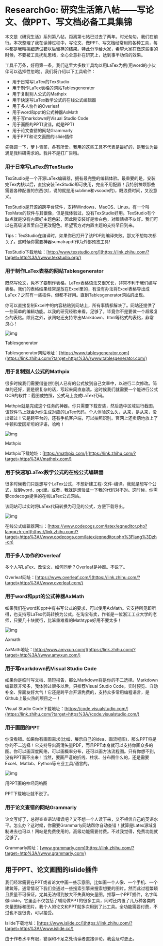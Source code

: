 # ResearchGo: 研究生活第八帖——写论文、做PPT、写文档必备工具集锦

本文是《研究生活》系列第八帖，距离第七帖已过去了两年。时光匆匆，我们在前行。本次整理了我在读博过程中，写论文、做PPT、写文档经常用的各种工具，每种都是我精挑细选试错以后留存的结果。特此分享给大家，希望大家在做这些事的时候，不要被工具扰乱思绪，全心全意扑在研究上，达到事半功倍的效果。

工具千万条，好用第一条。我们这里大多数工具均以用LaTex为例(用word的小伙伴可以选择性忽略)。我们将介绍以下工具软件：

- 用于日常写LaTex的TexStudio
- 用于制作LaTex表格的网站Tablesgenerator
- 用于复制别人公式的Mathpix
- 用于快速写LaTex数学公式的在线公式编辑器
- 用于多人协作的Overleaf
- 用于word和ppt的公式神器AxMath
- 用于写markdown的Visual Studio Code
- 用于画图的PPT(没错，就是PPT)
- 用于论文查错的网站Grammarly
- 用于PPT和论文画图的islide插件

先强调一下，萝卜青菜，各有所爱。我用的这些工具不代表是最好的，是我认为最满足我科研需求的。我并不是打广告哦。

### 用于日常写LaTex的TexStudio

TexStudio是一个开源LaTex编辑器，拥有最完整的编辑体验。最重要的是，安装完Tex内核以后，直接安装TexStudio即可使用，完全不用配置！我特别神烦那些需要各种配置的东西(对，说的就是用sublime和vscode的)，既浪费时间，又没意义。

TexStudio是开源的跨平台软件，支持Windows、MacOS、Linux。有一个叫TexMate的软件与其很像，但是我体验过，没有TexStudio好用。TexStudio有个缺点就是没有内置好主题色彩，因此刚安装好是惨白色，对眼睛极不友好。我们可以在高级设置里自己更改配色。希望官方对内置主题的支持早日到来。

Tips：TexStudio在编译时，如果你已打开了该PDF则编译失败。那又不想每次都关了。这时候你需要神器sumatrapdf作为外部预览工具!

TexStudio下载地址：[http://www.texstudio.org/](https://link.zhihu.com/?target=http%3A//www.texstudio.org/)

### 用于制作LaTex表格的网站Tablesgenerator

既然写论文，免不了要制作表格。LaTex表格语法又很冗长，非常不利于我们编写表格。我们的表格结果经常是放在Excel里的，有没有办法将Excel表格导出成LaTex？之前有一些插件，但都不好用。直到Tablesgenerator网站的出现。

你可以直接复制Excel中的内容粘贴到网站上，所有事情都解决了。网站还提供了一些简单的编辑功能。以我的研究经验来看，足够了。毕竟你不是要做一个超级复杂的表格。除此之外，该网站还支持导出Markdown、html等格式的表格，非常良心！

![img](https://pic2.zhimg.com/80/v2-d883f25ce5b140c26ee50a5faa6ca89d_1440w.webp)

Tablesgenerator

Tablesgenerator网站地址：[https://www.tablesgenerator.com](https://link.zhihu.com/?target=https%3A//www.tablesgenerator.com/)

### 用于复制别人公式的Mathpix

很多时候我们需要借鉴(抄)别人已有的公式放到自己文章中，以进行二次修改。简单的还好，要是很复杂的话，写起来简直崩溃。这时候我们就需要一个能进行公式OCR的软件：截图或拍照，公式马上变成LaTex代码。

Mathpix就是完成这个任务的神器。你只需要下载安装，然后选中区域进行截图，该软件马上就会为你生成对应的LaTex代码。个人体验这么久，从来，是从来，没出错过！它是跨平台的，还有手机客户端，可以拍照识别。官网上还卖萌地放上了牛顿和爱因斯坦的评语，哈哈！

![img](https://pic1.zhimg.com/80/v2-24cb94987bac421f51ce69d787b6aaec_1440w.webp)

Mathpix

Mathpix下载地址：[https://mathpix.com/](https://link.zhihu.com/?target=https%3A//mathpix.com/)

### 用于快速写LaTex数学公式的在线公式编辑器

很多时候我们只是想写个LaTex公式，不想新建工程-文件-编译。我就是想写个公式，放到word、ppt里。或者，我就是想验证一下我的代码对不对。这时候，你需要codecogs提供的在线LaTex公式网站。

该网站可以实时将LaTex代码转换为可见的公式，方便下载导出。

![img](https://pic4.zhimg.com/80/v2-378b527210febfec3af9018ffe85409b_1440w.webp)

在线公式编辑器网址：[https://www.codecogs.com/latex/eqneditor.php?lang=zh-cn](https://link.zhihu.com/?target=https%3A//www.codecogs.com/latex/eqneditor.php%3Flang%3Dzh-cn)

### 用于多人协作的Overleaf

多个人写LaTex、改论文，如何同步？Overleaf是神器。不说了。

Overleaf网址：[https://www.overleaf.com/](https://link.zhihu.com/?target=https%3A//www.overleaf.com/)

### 用于word和ppt的公式神器AxMath

如果我们在word和ppt中有书写公式的要求，可以使用AxMath。它支持所见即所得，也支持写LaTex代码转换为公式。在淘宝有卖，作者是一位浙江工业大学的老师，只要几十块就行，比笨重难看的Mathtype好用不要太多！

![img](https://pic2.zhimg.com/80/v2-5bc0562c2612654c5a9acecdd9219495_1440w.webp)

Axmath

AxMath地址：[http://www.amyxun.com/](https://link.zhihu.com/?target=http%3A//www.amyxun.com/)

### 用于写markdown的Visual Studio Code

如果你是临时写文档、简短报告，那么Markdown将是你的不二选择。Markdown编辑器非常多，我体验过很多以后，只推荐Visual Studio Code。实时预览、自动补全、界面友好大气！它还是跨平台开源免费的，支持众多常用编程语言，是Github上最火热的项目之一！

Visual Studio Code下载地址：[https://code.visualstudio.com/](https://link.zhihu.com/?target=https%3A//code.visualstudio.com/)

### 用于画图的PPT

你没看错。如果你有画图需求(比如，展示自己的idea、画流程图)，那么PPT将是你的不二选择！它支持导出高清矢量PDF，而且PPT本身就可以支持你画众多的图。你可以画深度网络，可以画概率分布，还可以画方法流程图。只有你想不到，没有PPT画不出来！当然，要画严谨的折线、柱状、分布图什么的，还是需要Excel、Matlab、Python等专业工具/语言的。

![img](https://pic4.zhimg.com/80/v2-8650487631b7ba248b696a32c3f06797_1440w.webp)

用PPT画的神经网络图

PPT下载地址就不说了。

### 用于论文查错的网站Grammarly

论文写好了，总得查查语法错误吧？又不想一个人读下来，又不相信自己的英语水平。怎么办？这时候，你需要Grammarly网站帮你自动查错！就算是Latex源域复制进去也可以！网站是免费使用的，高级功能需要付费。不过我觉得，免费功能就足够了。

Grammarly网址：[www.grammarly.com](https://link.zhihu.com/?target=http%3A//www.grammarly.com/)

## 用于PPT、论文画图的islide插件

我们经常需要在PPT或者论文中画一些示意图，比如画一个人像、一个手机、一个建筑等。通常情况下我们会通过一些搜索引擎来搜索想要的图片。然而此过程繁琐且质量不可保证，尤其无法得到放大不失真的矢量图。推荐一个PPT插件，名字叫做islide，它里面不仅包括了辅助做PPT的很多工具，同时还内置了几万种各类的矢量图标和图片。我个人的论文和PPT就多次用到了此工具。全功能需要付费，不过也不是很贵，可以接受。

Islide下载地址：[https://www.islide.cc/](https://link.zhihu.com/?target=https%3A//www.islide.cc/)



由于作者水平有限，错误和不足之处请读者直接评论，我会及时更正。